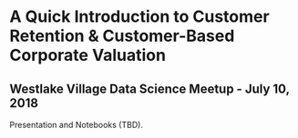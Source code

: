 # A Quick Introduction to Customer Retention & Customer-Based Corporate Valuation
## Westlake Village Data Science Meetup - July 10, 2018
Presentation and Notebooks (TBD).
